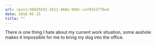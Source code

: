```yaml
---
url: /post/48d20242-1612-468a-969c-caf8412f7be4
date: 2018-05-15
title: ""
---
```


There is one thing I hate about my current work situation, some asshole makes it impossible for me to bring my dog into the office.
